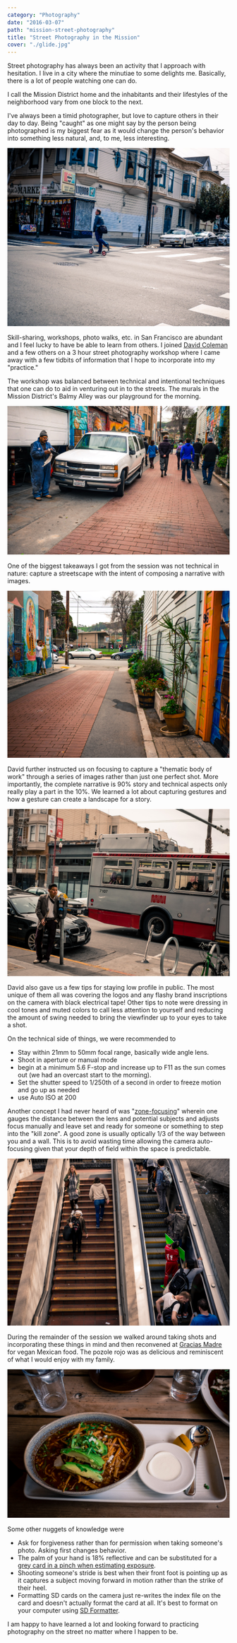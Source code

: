 ```yaml
---
category: "Photography"
date: "2016-03-07"
path: "mission-street-photography"
title: "Street Photography in the Mission"
cover: "./glide.jpg"
---
```


Street photography has always been an activity that I approach with hesitation.
I live in a city where the minutiae to some delights me.
Basically, there is a lot of people watching one can do.

I call the Mission District home and the inhabitants and their lifestyles of
the neighborhood vary from one block to the next.

I've always been a timid photographer, but love to capture others in their day to day.
Being "caught" as one might say by the person being photographed is my biggest fear as it would
change the person's behavior into something less natural, and, to me, less interesting.

![Glide](./glide.jpg)

Skill-sharing, workshops, photo walks, etc. in San Francisco are abundant and I feel lucky to have
be able to learn from others. I joined [David Coleman](http://www.eventbrite.com/o/david-coleman-photography-7965502924) and a few others on a 3 hour street photography workshop
where I came away with a few tidbits of information that I hope to incorporate into my "practice."

The workshop was balanced between technical and intentional techniques that one can do to aid in venturing out in to the streets. The murals in the Mission District's Balmy Alley was our playground for the morning.

![Balmy Alley](./balmy.jpg)

One of the biggest takeaways I got from the session was not technical in nature: capture a streetscape with the intent of composing a narrative with images.

![Selfie in the alley.](./selfie.jpg)

David further instructed us on focusing to capture a "thematic body of work" through a series of images rather than just one perfect shot.
More importantly, the complete narrative is 90% story and technical aspects only really play a part in the 10%. We learned a lot about capturing gestures and how a gesture can create a landscape for a story.

![Estoy con la banda.](./mariachi.jpg)

David also gave us a few tips for staying low profile in public.
The most unique of them all was covering the logos and any flashy brand inscriptions on the camera with black electrical tape! Other tips to note were dressing in cool tones and muted colors to call less attention to yourself and reducing the amount of swing needed to bring the viewfinder up to your eyes to take a shot.

On the technical side of things, we were recommended to

- Stay within 21mm to 50mm focal range, basically wide angle lens.
- Shoot in aperture or manual mode
- begin at a minimum 5.6 F-stop and increase up to F11 as the sun comes out (we had an overcast start to the morning).
- Set the shutter speed to 1/250th of a second in order to freeze motion and go up as needed
- use Auto ISO at 200

Another concept I had never heard of was "[zone-focusing](http://inmybag.net/learn-to-zone-focus/)" wherein one gauges the distance between the lens and potential subjects and adjusts focus manually and leave set and ready for someone or something to step into the "kill zone". A good zone is usually optically 1/3 of the way between you and a wall. This is to avoid wasting time allowing the camera auto-focusing given that your depth of field within the space is predictable.

![BART](./bart.jpg)

During the remainder of the session we walked around taking shots and incorporating these things in mind and then reconvened at [Gracias Madre](http://4sq.com/8KFzOk) for vegan Mexican food. The pozole rojo was as delicious and reminiscent of what I would enjoy with my family.

![Pozole rojo at Gracias Madre](./pozole.jpg)

Some other nuggets of knowledge were

- Ask for forgiveness rather than for permission when taking someone's photo. Asking first changes behavior.
- The palm of your hand is 18% reflective and can be substituted for a [grey card in a pinch when estimating exposure](http://petapixel.com/2012/06/06/use-your-hand-as-a-makeshift-gray-card-for-estimating-exposure/).
- Shooting someone's stride is best when their front foot is pointing up as it captures a subject moving forward in motion rather than the strike of their heel.
- Formatting SD cards on the camera just re-writes the index file on the card and doesn't actually format the card at all. It's best to format on your computer using [SD Formatter](https://www.sdcard.org/downloads/formatter_4/).

I am happy to have learned a lot and looking forward to practicing photography on the street no matter where I happen to be.
